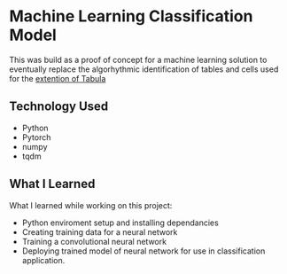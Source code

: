 
# Machine Learning Classification Model
This was build as a proof of concept for a machine learning solution to eventually replace the algorhythmic identification of tables and cells used for the [extention of Tabula](https://github.com/zzznz27/484_P7_1-Java "Tabula Extension Repository")

## Technology Used
- Python
- Pytorch
- numpy
- tqdm

## What I Learned
What I learned while working on this project:
- Python enviroment setup and installing dependancies
- Creating training data for a neural network
- Training a convolutional neural network
- Deploying trained model of neural network for use in classification application.

